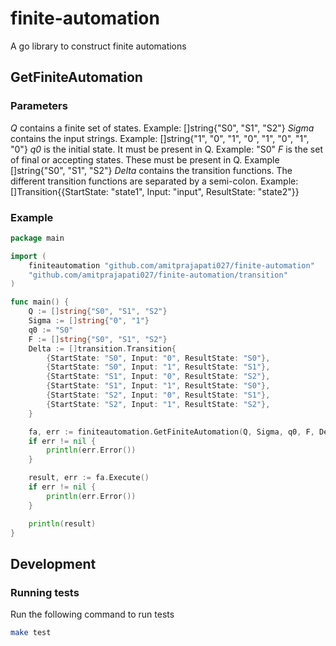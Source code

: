 # finite-automation
A go library to construct finite automations

## GetFiniteAutomation

### Parameters

*Q* contains a finite set of states. Example: []string{"S0", "S1", "S2"}
*Sigma* contains the input strings. Example: []string{"1", "0", "1", "0", "1", "0", "1", "0"}
*q0* is the initial state. It must be present in Q. Example: "S0"
*F* is the set of final or accepting states. These must be present in Q. Example []string{"S0", "S1", "S2"}
*Delta* contains the transition functions. The different transition functions are separated by a semi-colon.
        Example: []Transition{{StartState: "state1", Input: "input", ResultState: "state2"}}

### Example

```go
package main

import (
	finiteautomation "github.com/amitprajapati027/finite-automation"
	"github.com/amitprajapati027/finite-automation/transition"
)

func main() {
	Q := []string{"S0", "S1", "S2"}
	Sigma := []string{"0", "1"}
	q0 := "S0"
	F := []string{"S0", "S1", "S2"}
	Delta := []transition.Transition{
		{StartState: "S0", Input: "0", ResultState: "S0"},
		{StartState: "S0", Input: "1", ResultState: "S1"},
		{StartState: "S1", Input: "0", ResultState: "S2"},
		{StartState: "S1", Input: "1", ResultState: "S0"},
		{StartState: "S2", Input: "0", ResultState: "S1"},
		{StartState: "S2", Input: "1", ResultState: "S2"},
	}

	fa, err := finiteautomation.GetFiniteAutomation(Q, Sigma, q0, F, Delta)
	if err != nil {
		println(err.Error())
	}

	result, err := fa.Execute()
	if err != nil {
		println(err.Error())
	}

	println(result)
}
```

## Development

### Running tests

Run the following command to run tests

```bash
make test
```
